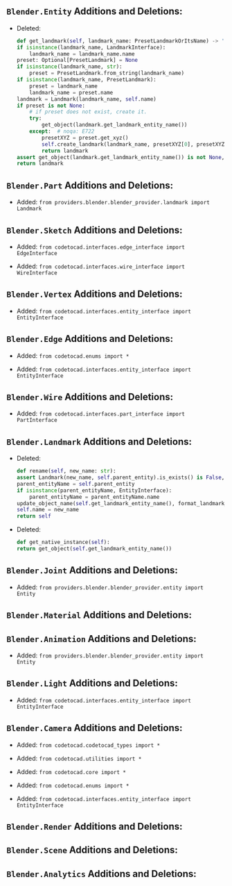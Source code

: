 ## `Blender.Entity` Additions and Deletions:


- Deleted:
    ```python
    def get_landmark(self, landmark_name: PresetLandmarkOrItsName) -> 'Landmark':
    if isinstance(landmark_name, LandmarkInterface):
        landmark_name = landmark_name.name
    preset: Optional[PresetLandmark] = None
    if isinstance(landmark_name, str):
        preset = PresetLandmark.from_string(landmark_name)
    if isinstance(landmark_name, PresetLandmark):
        preset = landmark_name
        landmark_name = preset.name
    landmark = Landmark(landmark_name, self.name)
    if preset is not None:
        # if preset does not exist, create it.
        try:
            get_object(landmark.get_landmark_entity_name())
        except:  # noqa: E722
            presetXYZ = preset.get_xyz()
            self.create_landmark(landmark_name, presetXYZ[0], presetXYZ[1], presetXYZ[2])
            return landmark
    assert get_object(landmark.get_landmark_entity_name()) is not None, f'Landmark {landmark_name} does not exist for {self.name}.'
    return landmark
    ```
## `Blender.Part` Additions and Deletions:

- Added: `from providers.blender.blender_provider.landmark import Landmark`

## `Blender.Sketch` Additions and Deletions:

- Added: `from codetocad.interfaces.edge_interface import EdgeInterface`

- Added: `from codetocad.interfaces.wire_interface import WireInterface`

## `Blender.Vertex` Additions and Deletions:

- Added: `from codetocad.interfaces.entity_interface import EntityInterface`

## `Blender.Edge` Additions and Deletions:

- Added: `from codetocad.enums import *`

- Added: `from codetocad.interfaces.entity_interface import EntityInterface`

## `Blender.Wire` Additions and Deletions:

- Added: `from codetocad.interfaces.part_interface import PartInterface`

## `Blender.Landmark` Additions and Deletions:


- Deleted:
    ```python
    def rename(self, new_name: str):
    assert Landmark(new_name, self.parent_entity).is_exists() is False, f'{new_name} already exists.'
    parent_entityName = self.parent_entity
    if isinstance(parent_entityName, EntityInterface):
        parent_entityName = parent_entityName.name
    update_object_name(self.get_landmark_entity_name(), format_landmark_entity_name(parent_entityName, new_name))
    self.name = new_name
    return self
    ```

- Deleted:
    ```python
    def get_native_instance(self):
    return get_object(self.get_landmark_entity_name())
    ```
## `Blender.Joint` Additions and Deletions:

- Added: `from providers.blender.blender_provider.entity import Entity`

## `Blender.Material` Additions and Deletions:

## `Blender.Animation` Additions and Deletions:

- Added: `from providers.blender.blender_provider.entity import Entity`

## `Blender.Light` Additions and Deletions:

- Added: `from codetocad.interfaces.entity_interface import EntityInterface`

## `Blender.Camera` Additions and Deletions:

- Added: `from codetocad.codetocad_types import *`

- Added: `from codetocad.utilities import *`

- Added: `from codetocad.core import *`

- Added: `from codetocad.enums import *`

- Added: `from codetocad.interfaces.entity_interface import EntityInterface`

## `Blender.Render` Additions and Deletions:

## `Blender.Scene` Additions and Deletions:

## `Blender.Analytics` Additions and Deletions:

